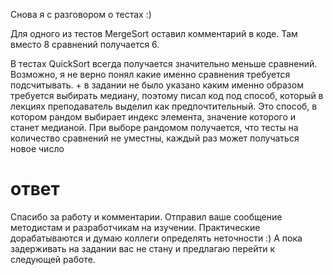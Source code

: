 Снова я с разговором о тестах :)

Для одного из тестов MergeSort оставил комментарий в коде. Там вместо 8 сравнений получается 6.

В тестах QuickSort всегда получается значительно меньше сравнений. Возможно, я не верно понял какие именно сравнения требуется подсчитывать. + в задании не было указано каким именно образом требуется выбирать медиану, поэтому писал код под способ, который в лекциях преподаватель выделил как предпочтительный. Это способ, в котором рандом выбирает индекс элемента, значение которого и станет медианой. При выборе рандомом получается, что тесты на количество сравнений не уместны, каждый раз может получаться новое число

# ответ
Спасибо за работу и комментарии. Отправил ваше сообщение методистам и разработчикам на изучении. Практические дорабатываются и думаю коллеги определять неточности :) А пока задерживать на задании вас не стану и предлагаю перейти к следующей работе.  
